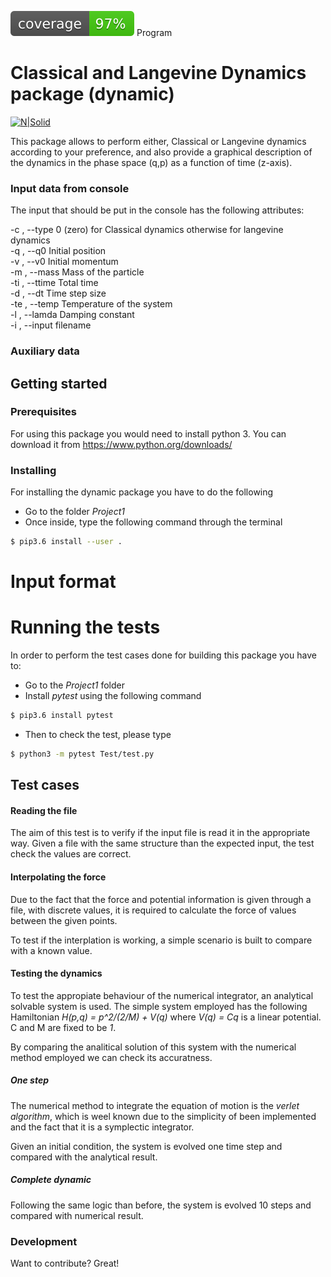 ![Coverage image](./img/coverage.svg)
Program

# Classical and Langevine Dynamics package (dynamic)

[![N|Solid](https://cldup.com/dTxpPi9lDf.thumb.png)](https://nodesource.com/products/nsolid)

This package allows to perform either, Classical or Langevine dynamics according to your preference, and also provide a graphical description of the dynamics in the phase space (q,p) as a function of time (z-axis).

### Input data from console

The input that should be put in the console has the following attributes:

  -c , --type 0 (zero) for Classical dynamics otherwise for langevine dynamics <br />
  -q , --q0       Initial position <br />
  -v , --v0       Initial momentum <br />
  -m , --mass     Mass of the particle <br />
  -ti , --ttime   Total time <br />
  -d , --dt       Time step size <br />
  -te , --temp    Temperature of the system <br />
  -l , --lamda    Damping constant <br />
  -i , --input    filename<br />

### Auxiliary data


## Getting started


### Prerequisites
 For using this package you would need to install python 3. You can download it from https://www.python.org/downloads/

### Installing

For installing the dynamic package you have to do the following
  - Go to the folder *Project1*
  - Once inside, type the following command through the terminal
```sh
$ pip3.6 install --user .
```
# Input format 
# Running the tests
In order to perform the test cases done for building this package you have to:
 - Go to the *Project1* folder
 - Install *pytest* using the following command
  ```sh
$ pip3.6 install pytest
```
- Then to check the test, please type
 ```sh
$ python3 -m pytest Test/test.py
```

## Test cases
#### Reading the file
The aim of this test is to verify if the input file is read it in the appropriate way. 
Given a file with the same structure than the expected input, the test check the values are correct.

#### Interpolating the force
Due to the fact that the force and potential information is given through a file, with discrete values, it is required to calculate the force of values between the given points.

To test if the interplation is working, a simple scenario is built to compare with a known value.

#### Testing the dynamics 
To test the appropiate behaviour of the numerical integrator, an analytical solvable system is used.
The simple system employed has the following Hamiltonian
            *H(p,q) =  p^2/(2/M) + V(q)*
where *V(q) = Cq* is a linear potential. C and M are fixed to be *1*.

By comparing the analitical solution of this system with the numerical method employed we can check its accuratness.

##### One step
The numerical method to integrate the equation of motion is the *verlet algorithm*, which is weel known due to the simplicity of been implemented and the fact that it is a symplectic integrator.

Given an initial condition, the system is evolved one time step and compared with the analytical result.

##### Complete dynamic

Following the same logic than before, the system is evolved 10 steps and compared with numerical result.



### Development

Want to contribute? Great!







